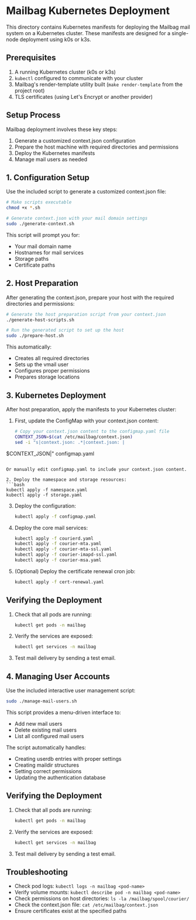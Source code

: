 # Mailbag Kubernetes Deployment

This directory contains Kubernetes manifests for deploying the Mailbag mail system on a Kubernetes cluster. These manifests are designed for a single-node deployment using k0s or k3s.

## Prerequisites

1. A running Kubernetes cluster (k0s or k3s)
2. `kubectl` configured to communicate with your cluster
3. Mailbag's render-template utility built (`make render-template` from the project root)
4. TLS certificates (using Let's Encrypt or another provider)

## Setup Process

Mailbag deployment involves these key steps:

1. Generate a customized context.json configuration
2. Prepare the host machine with required directories and permissions
3. Deploy the Kubernetes manifests
4. Manage mail users as needed

## 1. Configuration Setup

Use the included script to generate a customized context.json file:

```bash
# Make scripts executable
chmod +x *.sh

# Generate context.json with your mail domain settings
sudo ./generate-context.sh
```

This script will prompt you for:
- Your mail domain name
- Hostnames for mail services
- Storage paths
- Certificate paths

## 2. Host Preparation

After generating the context.json, prepare your host with the required directories and permissions:

```bash
# Generate the host preparation script from your context.json
./generate-host-scripts.sh

# Run the generated script to set up the host
sudo ./prepare-host.sh
```

This automatically:
- Creates all required directories
- Sets up the vmail user
- Configures proper permissions
- Prepares storage locations

## 3. Kubernetes Deployment

After host preparation, apply the manifests to your Kubernetes cluster:

1. First, update the ConfigMap with your context.json content:
   ```bash
   # Copy your context.json content to the configmap.yaml file
   CONTEXT_JSON=$(cat /etc/mailbag/context.json)
   sed -i "s|context.json: .*|context.json: |
$CONTEXT_JSON|" configmap.yaml
   ```
   
   Or manually edit configmap.yaml to include your context.json content.

2. Deploy the namespace and storage resources:
   ```bash
   kubectl apply -f namespace.yaml
   kubectl apply -f storage.yaml
   ```

3. Deploy the configuration:
   ```bash
   kubectl apply -f configmap.yaml
   ```

4. Deploy the core mail services:
   ```bash
   kubectl apply -f courierd.yaml
   kubectl apply -f courier-mta.yaml
   kubectl apply -f courier-mta-ssl.yaml
   kubectl apply -f courier-imapd-ssl.yaml
   kubectl apply -f courier-msa.yaml
   ```

5. (Optional) Deploy the certificate renewal cron job:
   ```bash
   kubectl apply -f cert-renewal.yaml
   ```

## Verifying the Deployment

1. Check that all pods are running:
   ```bash
   kubectl get pods -n mailbag
   ```

2. Verify the services are exposed:
   ```bash
   kubectl get services -n mailbag
   ```

3. Test mail delivery by sending a test email.

## 4. Managing User Accounts

Use the included interactive user management script:

```bash
sudo ./manage-mail-users.sh
```

This script provides a menu-driven interface to:
- Add new mail users
- Delete existing mail users
- List all configured mail users

The script automatically handles:
- Creating userdb entries with proper settings
- Creating maildir structures
- Setting correct permissions
- Updating the authentication database

## Verifying the Deployment

1. Check that all pods are running:
   ```bash
   kubectl get pods -n mailbag
   ```

2. Verify the services are exposed:
   ```bash
   kubectl get services -n mailbag
   ```

3. Test mail delivery by sending a test email.

## Troubleshooting

- Check pod logs: `kubectl logs -n mailbag <pod-name>`
- Verify volume mounts: `kubectl describe pod -n mailbag <pod-name>`
- Check permissions on host directories: `ls -la /mailbag/spool/courier/`
- Check the context.json file: `cat /etc/mailbag/context.json`
- Ensure certificates exist at the specified paths
